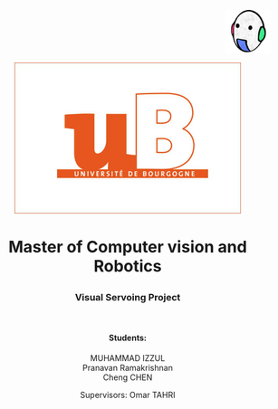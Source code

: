 <p align="right">  
   <img src = "images/vibot.png" width = 80>
</p >

<p align="center">  
   <img src = "images/ub.png" width = 400>
</p >

# <p align="center">Master of Computer vision and Robotics</p >   
<h3 align="center">Visual Servoing Project</h3> <br>

<h4 align="center">Students: <br></h4>

<p align="center">MUHAMMAD IZZUL<br> Pranavan Ramakrishnan<br> Cheng CHEN </p >  

<p align="center"> Supervisors: Omar TAHRI</p >  
   

